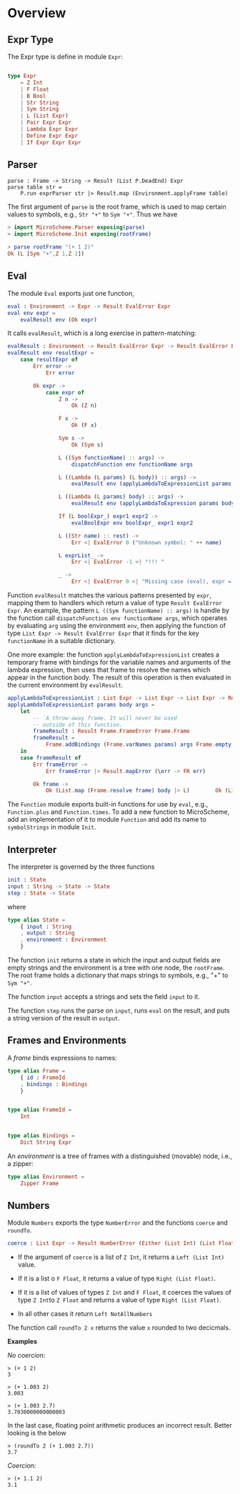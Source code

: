 # Overview

## Expr Type

The Expr type is define in module `Expr`:

```elm

type Expr
    = Z Int
    | F Float
    | B Bool
    | Str String
    | Sym String
    | L (List Expr)
    | Pair Expr Expr
    | Lambda Expr Expr
    | Define Expr Expr
    | If Expr Expr Expr

```

## Parser


```text
parse : Frame -> String -> Result (List P.DeadEnd) Expr
parse table str =
    P.run exprParser str |> Result.map (Environment.applyFrame table)
```

The first argument of `parse` is the root frame, which
is used to map certain values to symbols, e.g.,
`Str "+"` to `Sym "+"`.  Thus we have

```elm
> import MicroScheme.Parser exposing(parse)
> import MicroScheme.Init exposing(rootFrame)

> parse rootFrame "(+ 1 2)"
Ok (L [Sym "+",Z 1,Z 2])

```

## Eval

The module `Eval` exports just one function,

```elm
eval : Environment -> Expr -> Result EvalError Expr
eval env expr =
    evalResult env (Ok expr)
```

It calls `evalResult`, which is a long exercise
in pattern-matching:

```elm
evalResult : Environment -> Result EvalError Expr -> Result EvalError Expr
evalResult env resultExpr =
    case resultExpr of
        Err error ->
            Err error

        Ok expr ->
            case expr of
                Z n ->
                    Ok (Z n)

                F x ->
                    Ok (F x)

                Sym s ->
                    Ok (Sym s)

                L ((Sym functionName) :: args) ->
                    dispatchFunction env functionName args

                L ((Lambda (L params) (L body)) :: args) ->
                    evalResult env (applyLambdaToExpressionList params body args)

                L ((Lambda (L params) body) :: args) ->
                    evalResult env (applyLambdaToExpression params body args)

                If (L boolExpr_) expr1 expr2 ->
                    evalBoolExpr env boolExpr_ expr1 expr2

                L ((Str name) :: rest) ->
                    Err <| EvalError 0 ("Unknown symbol: " ++ name)

                L exprList_ ->
                    Err <| EvalError -1 <| "!!! "

                _ ->
                    Err <| EvalError 0 <| "Missing case (eval), expr = XXX"
```


Function `evalResult` matches the various patterns presented by
`expr`, mapping them to handlers which return a value of 
type `Result EvalError Expr`.  An example, the pattern
`L ((Sym functionName) :: args)` is handle by the function call
`dispatchFunction env functionName args`, which operates by 
evaluating `arg` using the environment `env`, then applying
the function of type `List Expr -> Result EvalError Expr` that it finds for the key `functionName`
in a suitable dictionary.

One more example: the function `applyLambdaToExpressionList`  creates a temporary frame with
bindings for the variable names and arguments of the 
lambda expression, then uses that frame to
resolve the names which appear in the function
body.  The result of this operation is then evaluated in the 
current environment by `evalResult`.

```elm
applyLambdaToExpressionList : List Expr -> List Expr -> List Expr -> Result EvalError Expr
applyLambdaToExpressionList params body args =
    let
        -- `A throw-away frame. It will never be used
        -- outside of this function.
        frameResult : Result Frame.FrameError Frame.Frame
        frameResult =
            Frame.addBindings (Frame.varNames params) args Frame.empty
    in
    case frameResult of
        Err frameError ->
            Err frameError |> Result.mapError (\err -> FR err)

        Ok frame ->
            Ok (List.map (Frame.resolve frame) body |> L)        Ok (List.map (Frame.resolve frame) body |> L)
```
The `Function` module exports built-in functions for
use by `eval`, e.g., `Function.plus` and `Function.times`.
To add a new function to MicroScheme, add an 
implementation of it to module `Function` and add its
name to `symbolStrings` in module `Init`.


## Interpreter

The interpreter is governed by the three functions

```elm
init : State
input : String -> State -> State
step : State -> State
```

where

```elm
type alias State =
    { input : String
    , output : String
    , environment : Environment
    }
```

The function `init` returns a state in which
the input and output fields are empty strings
and the environment is a tree with one node, 
the `rootFrame`.  The root frame holds a dictionary
that maps strings to symbols, e.g., "+" to `Sym "+"`.

The function `input` accepts a strings and sets the
field `input` to it.

The function `step` runs the parse on `input`, 
runs `eval` on the result, and puts a string
version of the result in `output`.

## Frames and Environments


A *frame* binds expressions to names:

```elm
type alias Frame =
    { id : FrameId
    , bindings : Bindings
    }


type alias FrameId =
    Int


type alias Bindings =
    Dict String Expr
```

An *environment* is a tree of frames with a distinguished
(movable) node, i.e., a zipper:

```elm
type alias Environment =
    Zipper Frame
```

## Numbers

Module `Numbers` exports the type
`NumberError` and the functions `coerce` and `roundTo`.

```elm
coerce : List Expr -> Result NumberError (Either (List Int) (List Float))
```

- If the argument of `coerce` is a list of `Z Int`,
it returns  a `Left (List Int)` value.  

- If it is 
a list o `F Float`, it returns a value of type
`Right (List Float)`.  

- If it is a list of values of types
`Z Int` and `F Float`, it coerces the values 
of type `Z Int`to `Z Float` and returns a value
of type `Right (List Float)`. 

- In all other cases it return `Left NotAllNumbers`

The function call `roundTo 2 x` returns the value 
`x` rounded to two decicmals.


**Examples**

*No coercion:*

```text
> (+ 1 2)
3

> (+ 1.003 2)
3.003

> (+ 1.003 2.7)
3.7030000000000003
```

In the last case, floating point arithmetic produces
an incorrect result.  Better looking is the below

```text
> (roundTo 2 (+ 1.003 2.7))
3.7
```

*Coercion:*

```text
> (+ 1.1 2)
3.1
```

